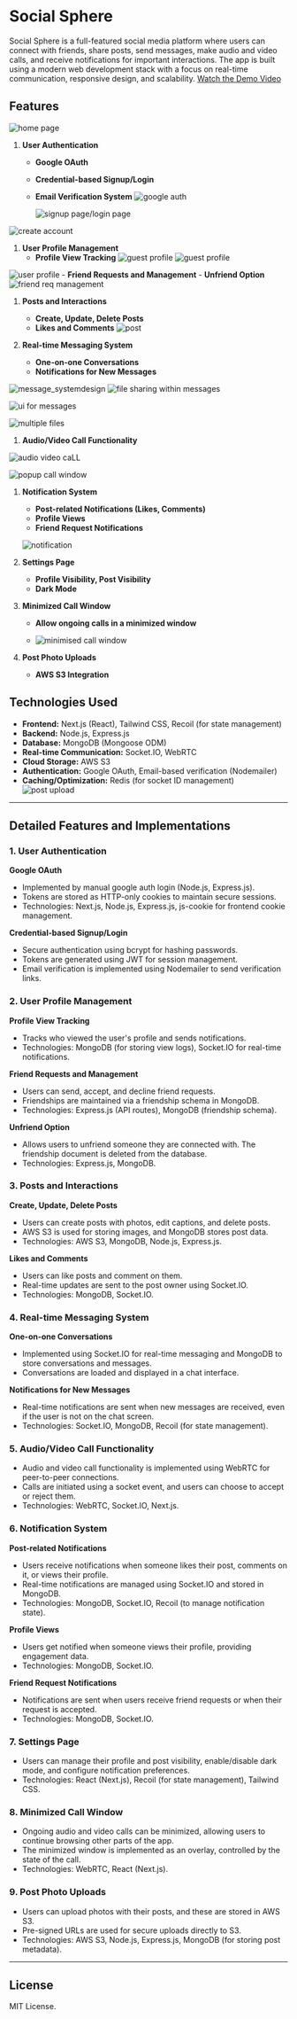 # Social Sphere

Social Sphere is a full-featured social media platform where users can connect with friends, share posts,
send messages, make audio and video calls, and receive notifications for important interactions. The app is
built using a modern web development stack with a focus on real-time communication, responsive design, and scalability.
[Watch the Demo Video](https://youtu.be/JfLvUZNR1N4?si=etmFEfb3rMAYxwQ3)

## Features
![home page](https://raw.githubusercontent.com/Krishcode264/Social-Sphere/main/assests/home.png)

1. **User Authentication**
    - **Google OAuth**
    - **Credential-based Signup/Login**
    - **Email Verification System**
      ![google auth ](https://raw.githubusercontent.com/Krishcode264/Social-Sphere/main/assests/gauthd.png)

      ![signup page/login page](https://raw.githubusercontent.com/Krishcode264/Social-Sphere/main/assests/login.png)

![create account](https://raw.githubusercontent.com/Krishcode264/Social-Sphere/main/assests/signup.png)




      
1. **User Profile Management**
    - **Profile View Tracking**
  ![guest profile](https://raw.githubusercontent.com/Krishcode264/Social-Sphere/main/assests/user.png)
  ![guest profile](https://raw.githubusercontent.com/Krishcode264/Social-Sphere/main/assests/user2.png)



![user profile](https://raw.githubusercontent.com/Krishcode264/Social-Sphere/main/assests/user2.png)
    - **Friend Requests and Management**
    - **Unfriend Option**
  ![friend req management](https://raw.githubusercontent.com/Krishcode264/Social-Sphere/main/assests/message2.png)
    
1. **Posts and Interactions**
    - **Create, Update, Delete Posts**
    - **Likes and Comments**
  ![post ](https://raw.githubusercontent.com/Krishcode264/Social-Sphere/main/assests/guest.png)

1. **Real-time Messaging System**
    - **One-on-one Conversations**
    - **Notifications for New Messages**

![message_systemdesign](https://raw.githubusercontent.com/Krishcode264/Social-Sphere/main/assests/messaged.png)
![file sharing within messages](https://raw.githubusercontent.com/Krishcode264/Social-Sphere/main/assests/message.png)


![ui for messages](https://raw.githubusercontent.com/Krishcode264/Social-Sphere/main/assests/friend.png)

![multiple files](https://raw.githubusercontent.com/Krishcode264/Social-Sphere/main/assests/message2.png)
1. **Audio/Video Call Functionality**


![audio video caLL](https://raw.githubusercontent.com/Krishcode264/Social-Sphere/main/assests/call.png)

![popup call window](https://raw.githubusercontent.com/Krishcode264/Social-Sphere/main/assests/guest.png)

1. **Notification System**
    - **Post-related Notifications (Likes, Comments)**
    - **Profile Views**
    - **Friend Request Notifications**
  
    ![notification](https://raw.githubusercontent.com/Krishcode264/Social-Sphere/main/assests/not.png)
2. **Settings Page**
    - **Profile Visibility, Post Visibility**
    - **Dark Mode**
3. **Minimized Call Window**
    - **Allow ongoing calls in a minimized window**
  
    - ![minimised call window](https://raw.githubusercontent.com/Krishcode264/Social-Sphere/main/assests/mw.png)
4. **Post Photo Uploads**
    - **AWS S3 Integration**

## Technologies Used

- **Frontend:** Next.js (React), Tailwind CSS, Recoil (for state management)
- **Backend:** Node.js, Express.js
- **Database:** MongoDB (Mongoose ODM)
- **Real-time Communication:** Socket.IO, WebRTC
- **Cloud Storage:** AWS S3
- **Authentication:** Google OAuth, Email-based verification (Nodemailer)
- **Caching/Optimization:** Redis (for socket ID management)
![post upload](https://raw.githubusercontent.com/Krishcode264/Social-Sphere/main/assests/user2.png)
---

## Detailed Features and Implementations

### 1. User Authentication
**Google OAuth**  
- Implemented by manual google  auth login  (Node.js, Express.js).
- Tokens are stored as HTTP-only cookies to maintain secure sessions.
- Technologies: Next.js, Node.js, Express.js, js-cookie for frontend cookie management.

**Credential-based Signup/Login**  
- Secure authentication using bcrypt for hashing passwords.
- Tokens are generated using JWT for session management.
- Email verification is implemented using Nodemailer to send verification links.

### 2. User Profile Management
**Profile View Tracking**  
- Tracks who viewed the user's profile and sends notifications.
- Technologies: MongoDB (for storing view logs), Socket.IO for real-time notifications.

**Friend Requests and Management**  
- Users can send, accept, and decline friend requests.
- Friendships are maintained via a friendship schema in MongoDB.
- Technologies: Express.js (API routes), MongoDB (friendship schema).

**Unfriend Option**  
- Allows users to unfriend someone they are connected with. The friendship document is deleted from the database.
- Technologies: Express.js, MongoDB.

### 3. Posts and Interactions
**Create, Update, Delete Posts**  
- Users can create posts with photos, edit captions, and delete posts.
- AWS S3 is used for storing images, and MongoDB stores post data.
- Technologies: AWS S3, MongoDB, Node.js, Express.js.

**Likes and Comments**  
- Users can like posts and comment on them.
- Real-time updates are sent to the post owner using Socket.IO.
- Technologies: MongoDB, Socket.IO.

### 4. Real-time Messaging System
**One-on-one Conversations**  
- Implemented using Socket.IO for real-time messaging and MongoDB to store conversations and messages.
- Conversations are loaded and displayed in a chat interface.

**Notifications for New Messages**  
- Real-time notifications are sent when new messages are received, even if the user is not on the chat screen.
- Technologies: Socket.IO, MongoDB, Recoil (for state management).

### 5. Audio/Video Call Functionality
- Audio and video call functionality is implemented using WebRTC for peer-to-peer connections.
- Calls are initiated using a socket event, and users can choose to accept or reject them.
- Technologies: WebRTC, Socket.IO, Next.js.

### 6. Notification System
**Post-related Notifications**  
- Users receive notifications when someone likes their post, comments on it, or views their profile.
- Real-time notifications are managed using Socket.IO and stored in MongoDB.
- Technologies: MongoDB, Socket.IO, Recoil (to manage notification state).

**Profile Views**  
- Users get notified when someone views their profile, providing engagement data.
- Technologies: MongoDB, Socket.IO.

**Friend Request Notifications**  
- Notifications are sent when users receive friend requests or when their request is accepted.
- Technologies: MongoDB, Socket.IO.

### 7. Settings Page
- Users can manage their profile and post visibility, enable/disable dark mode, and configure notification preferences.
- Technologies: React (Next.js), Recoil (for state management), Tailwind CSS.

### 8. Minimized Call Window
- Ongoing audio and video calls can be minimized, allowing users to continue browsing other parts of the app.
- The minimized window is implemented as an overlay, controlled by the state of the call.
- Technologies: WebRTC, React (Next.js).

### 9. Post Photo Uploads
- Users can upload photos with their posts, and these are stored in AWS S3.
- Pre-signed URLs are used for secure uploads directly to S3.
- Technologies: AWS S3, Node.js, Express.js, MongoDB (for storing post metadata).

---




## License

MIT License.


